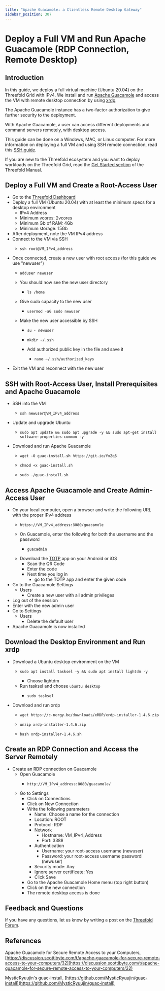```yaml
---
title: "Apache Guacamole: a Clientless Remote Desktop Gateway"
sidebar_position: 307
---
```


<h1> Deploy a Full VM and Run Apache Guacamole (RDP Connection, Remote Desktop) </h1>



## Introduction

In this guide, we deploy a full virtual machine (Ubuntu 20.04) on the Threefold Grid with IPv4. We install and run [Apache Guacamole](https://guacamole.apache.org/) and access the VM with remote desktop connection by using [xrdp](https://www.xrdp.org/).

The Apache Guacamole instance has a two-factor authorization to give further security to the deployment.

With Apache Guacamole, a user can access different deployments and command servers remotely, with desktop access.

This guide can be done on a Windows, MAC, or Linux computer. For more information on deploying a full VM and using SSH remote connection, read this [SSH guide](../../ssh_guide/ssh_guide.md).

If you are new to the Threefold ecosystem and you want to deploy workloads on the Threefold Grid, read the [Get Started section](../../tfgrid3_getstarted.md) of the Threefold Manual.



## Deploy a Full VM and Create a Root-Access User

* Go to the [Threefold Dashboard](https://dashboard.grid.tf/#/)
* Deploy a full VM (Ubuntu 20.04) with at least the minimum specs for a desktop environment
  * IPv4 Address
  * Minimum vcores: 2vcores
  * Minimum Gb of RAM: 4Gb
  * Minimum storage: 15Gb
* After deployment, note the VM IPv4 address
* Connect to the VM via SSH
  * ``` 
    ssh root@VM_IPv4_address
    ```
* Once connected, create a new user with root access (for this guide we use "newuser")
  * ``` 
    adduser newuser
    ```
  * You should now see the new user directory
    * ``` 
      ls /home
      ```
  * Give sudo capacity to the new user
    * ```
      usermod -aG sudo newuser
      ```
  * Make the new user accessible by SSH
    * ```
      su - newuser
      ```
    * ```
      mkdir ~/.ssh
      ```
    * Add authorized public key in the file and save it
      * ```
        nano ~/.ssh/authorized_keys
        ```
* Exit the VM and reconnect with the new user



## SSH with Root-Access User, Install Prerequisites and Apache Guacamole 

* SSH into the VM
  * ``` 
    ssh newuser@VM_IPv4_address
    ```
* Update and upgrade Ubuntu  
  * ```
    sudo apt update && sudo apt upgrade -y && sudo apt-get install software-properties-common -y
    ```
* Download and run Apache Guacamole  
  * ```
    wget -O guac-install.sh https://git.io/fxZq5
    ```
  * ```
    chmod +x guac-install.sh
    ```
  * ```
    sudo ./guac-install.sh
    ```



## Access Apache Guacamole and Create Admin-Access User

* On your local computer, open a browser and write the following URL with the proper IPv4 address
  * ```
    https://VM_IPv4_address:8080/guacamole
    ```
  * On Guacamole, enter the following for both the username and the password
    * ```
      guacadmin
      ```
  * Download the [TOTP](https://totp.app/) app on your Android or iOS
    * Scan the QR Code
    * Enter the code
    * Next time you log in
      * go to the TOTP app and enter the given code
* Go to the Guacamole Settings
  * Users
    * Create a new user with all admin privileges
* Log out of the session
* Enter with the new admin user
* Go to Settings
  * Users
    * Delete the default user
* Apache Guacamole is now installed



## Download the Desktop Environment and Run xrdp

* Download a Ubuntu desktop environment on the VM
    * ```
      sudo apt install tasksel -y && sudo apt install lightdm -y 
      ```
      * Choose lightdm
    * Run tasksel and choose `ubuntu desktop`
      * ```
        sudo tasksel
        ```

* Download and run xrdp
  * ```
    wget https://c-nergy.be/downloads/xRDP/xrdp-installer-1.4.6.zip
    ```
  * ```
    unzip xrdp-installer-1.4.6.zip
    ```
  * ```
    bash xrdp-installer-1.4.6.sh
    ```



## Create an RDP Connection and Access the Server Remotely

* Create an RDP connection on Guacamole
  * Open Guacamole
    * ```
      http://VM_IPv4_address:8080/guacamole/
      ```
  * Go to Settings
    * Click on Connections
    * Click on New Connection
    * Write the following parameters
      * Name: Choose a name for the connection
      * Location: ROOT
      * Protocol: RDP
      * Network
        * Hostname: VM_IPv4_Address
        * Port: 3389
      * Authentication
        * Username: your root-access username (newuser)
        * Password: your root-access username password (newuser)
      * Security mode: Any
      * Ignore server certificate: Yes
      * Click Save
    * Go to the Apache Guacamole Home menu (top right button)
    * Click on the new connection
    * The remote desktop access is done



## Feedback and Questions

If you have any questions, let us know by writing a post on the [Threefold Forum](https://forum.threefold.io/).



## References

Apache Guacamole for Secure Remote Access to your Computers, [https://discussion.scottibyte.com/t/apache-guacamole-for-secure-remote-access-to-your-computers/32](https://discussion.scottibyte.com/t/apache-guacamole-for-secure-remote-access-to-your-computers/32)

MysticRyuujin's guac-install, [https://github.com/MysticRyuujin/guac-install](https://github.com/MysticRyuujin/guac-install)